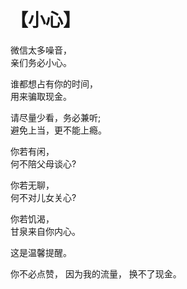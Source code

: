 # 【小心】

微信太多噪音，  
亲们务必小心。

谁都想占有你的时间，  
用来骗取现金。

请尽量少看，务必兼听;  
避免上当，更不能上瘾。

你若有闲，  
何不陪父母谈心?  

你若无聊，  
何不对儿女关心?

你若饥渴，  
甘泉来自你内心。

这是温馨提醒。

你不必点赞，
因为我的流量，
换不了现金。
